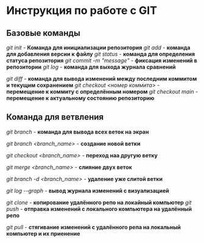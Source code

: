 # Инструкция по работе с GIT

## Базовые команды

*git init* - **Команда для инициализации репозитория**
*git add* - **команда для добавления версии к файлу**
*git status* - **команда для определения статуса репозитория**
*git commit -m "message"* - **фиксация изменений в репозитории**
*git log* - **команда для выхода журнала сравнений**

*git diff* - **команда для вывода изменений между последним коммитом и текущим сохранением**
*git checkout <номер коммита>* - **перемещение к коммиту с определённым номером**
*git checkout main* - **перемещение к актуальному состоянию репозиторию**
## Команда для ветвления

*git branch* - **команда для вывода всех веток на экран**

*git branch <branch_name>* - **создание новой ветки**

*git checkout <branch_name>* - **переход наа другую ветку**

*git merge <branch_name>* - **слияние двух веток**

*git branch -d <branch_name>* - **удаление уже слитой ветки**

*git log --graph* - **вывод журнала изменений с визуализацией**

*git clone* - **копирование удалённого репо на локайный компьютер**
*git push* - **отправка изменений с локального компьютера на удалённый репо**

*git pull* - **стягивание изменений с удалённого репа на локальный компьютер и их приенение**
